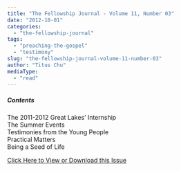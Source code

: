 ```yaml
---
title: "The Fellowship Journal - Volume 11, Number 03"
date: "2012-10-01"
categories: 
  - "the-fellowship-journal"
tags: 
  - "preaching-the-gospel"
  - "testimony"
slug: "the-fellowship-journal-volume-11-number-03"
author: "Titus Chu"
mediaType: 
  - "read"
---
```


##### Contents

The 2011-2012 Great Lakes’ Internship  
The Summer Events  
Testimonies from the Young People  
Practical Matters  
Being a Seed of Life

[Click Here to View or Download this Issue](/wp-content/uploads/fj-2012-10-vol-11-num-03.pdf)
